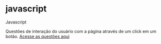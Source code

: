 # javascript
Javascript

Questões de interação do usuário com a página através de um click em um botão.
[Acesse as questões aqui](https://github.com/GadelhaCod/javascript/blob/main/Ex001/q1.html)
